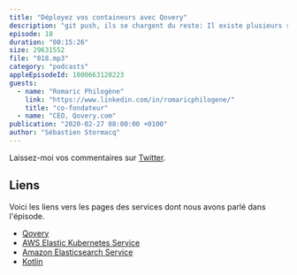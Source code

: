 ```yaml
---
title: "Déployez vos containeurs avec Qovery"
description: "git push, ils se chargent du reste: Il existe plusieurs solutions pour déployer vos applications sur AWS, soit via les services AWS ou via des outils tiers.  Qovery est une startup qui joue la carte de la simplicité et facilité pour déployer vos applications sur AWS : containeurs, bases de données, pipeline d'intégration continue etc ... Découvrez les services offerts par Qovery et leur retour d'experience après avoir construit leur startup sur AWS."
episode: 18
duration: "00:15:26"
size: 29631552
file: "018.mp3"
category: "podcasts"
appleEpisodeId: 1000663120223
guests:
  - name: "Romaric Philogène"
    link: "https://www.linkedin.com/in/romaricphilogene/"
    title: "co-fondateur"
  - name: "CEO, Qovery.com"
publication: "2020-02-27 08:00:00 +0100"
author: "Sébastien Stormacq"
---
```


Laissez-moi vos commentaires sur [Twitter](https://twitter.com/sebsto).

## Liens

Voici les liens vers les pages des services dont nous avons parlé dans l'épisode.

- [Qovery](https://www.qovery.com/)
- [AWS Elastic Kubernetes Service](https://aws.amazon.com/eks/)
- [Amazon Elasticsearch Service](https://aws.amazon.com/elasticsearch-service/)
- [Kotlin](https://kotlinlang.org/)